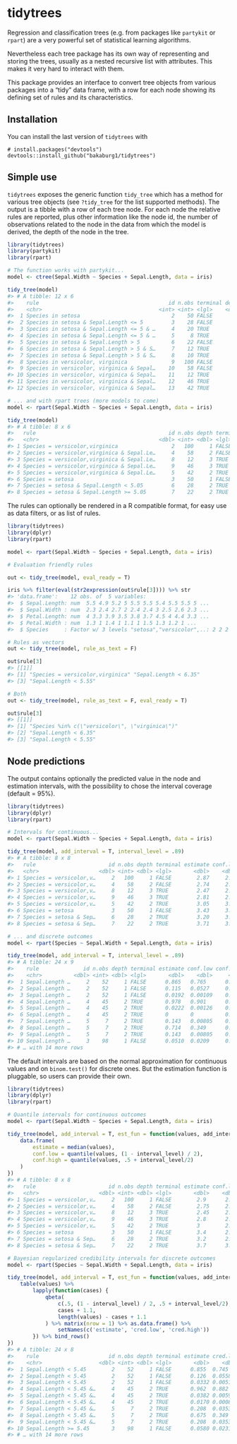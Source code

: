 
<!-- README.md is generated from README.Rmd. Please edit that file -->

# tidytrees

<!-- badges: start -->
<!-- badges: end -->

Regression and classification trees (e.g. from packages like `partykit`
or `rpart`) are a very powerful set of statistical learning algorithms.

Nevertheless each tree package has its own way of representing and
storing the trees, usually as a nested recursive list with attributes.
This makes it very hard to interact with them.

This package provides an interface to convert tree objects from various
packages into a “tidy” data frame, with a row for each node showing its
defining set of rules and its characteristics.

## Installation

You can install the last version of `tidytrees` with
<!-- [CRAN](https://CRAN.R-project.org) with: -->

<!-- ``` r -->
<!-- install.packages("tidytrees") -->
<!-- ``` -->
<!-- And the development version from [GitHub](https://github.com/) with: -->

    # install.packages("devtools")
    devtools::install_github("bakaburg1/tidytrees")

## Simple use

`tidytrees` exposes the generic function `tidy_tree` which has a method
for various tree objects (see `?tidy_tree` for the list supported
methods). The output is a tibble with a row of each tree node. For each
node the relative rules are reported, plus other information like the
node id, the number of observations related to the node in the data from
which the model is derived, the depth of the node in the tree.

``` r
library(tidytrees)
library(partykit)
library(rpart)

# The function works with partykit...
model <- ctree(Sepal.Width ~ Species + Sepal.Length, data = iris)

tidy_tree(model)
#> # A tibble: 12 x 6
#>    rule                                         id n.obs terminal depth estimate
#>    <chr>                                     <int> <int> <lgl>    <dbl>    <dbl>
#>  1 Species in setosa                             2    50 FALSE        1     3.43
#>  2 Species in setosa & Sepal.Length <= 5         3    28 FALSE        2     3.20
#>  3 Species in setosa & Sepal.Length <= 5 & …     4    20 TRUE         3     3.14
#>  4 Species in setosa & Sepal.Length <= 5 & …     5     8 TRUE         3     3.36
#>  5 Species in setosa & Sepal.Length > 5          6    22 FALSE        2     3.71
#>  6 Species in setosa & Sepal.Length > 5 & S…     7    12 TRUE         3     3.62
#>  7 Species in setosa & Sepal.Length > 5 & S…     8    10 TRUE         3     3.82
#>  8 Species in versicolor, virginica              9   100 FALSE        1     2.87
#>  9 Species in versicolor, virginica & Sepal…    10    58 FALSE        2     2.74
#> 10 Species in versicolor, virginica & Sepal…    11    12 TRUE         3     2.47
#> 11 Species in versicolor, virginica & Sepal…    12    46 TRUE         3     2.81
#> 12 Species in versicolor, virginica & Sepal…    13    42 TRUE         2     3.05

# ... and with rpart trees (more models to come)
model <- rpart(Sepal.Width ~ Species + Sepal.Length, data = iris)

tidy_tree(model)
#> # A tibble: 8 x 6
#>   rule                                          id n.obs depth terminal estimate
#>   <chr>                                      <dbl> <int> <dbl> <lgl>       <dbl>
#> 1 Species = versicolor,virginica                 2   100     1 FALSE        2.87
#> 2 Species = versicolor,virginica & Sepal.Le…     4    58     2 FALSE        2.74
#> 3 Species = versicolor,virginica & Sepal.Le…     8    12     3 TRUE         2.47
#> 4 Species = versicolor,virginica & Sepal.Le…     9    46     3 TRUE         2.81
#> 5 Species = versicolor,virginica & Sepal.Le…     5    42     2 TRUE         3.05
#> 6 Species = setosa                               3    50     1 FALSE        3.43
#> 7 Species = setosa & Sepal.Length < 5.05         6    28     2 TRUE         3.20
#> 8 Species = setosa & Sepal.Length >= 5.05        7    22     2 TRUE         3.71
```

The rules can optionally be rendered in a R compatible format, for easy
use as data filters, or as list of rules.

``` r
library(tidytrees)
library(dplyr)
library(rpart)

model <- rpart(Sepal.Width ~ Species + Sepal.Length, data = iris)

# Evaluation friendly rules

out <- tidy_tree(model, eval_ready = T)

iris %>% filter(eval(str2expression(out$rule[3]))) %>% str
#> 'data.frame':    12 obs. of  5 variables:
#>  $ Sepal.Length: num  5.5 4.9 5.2 5 5.5 5.5 5.4 5.5 5.5 5 ...
#>  $ Sepal.Width : num  2.3 2.4 2.7 2 2.4 2.4 3 2.5 2.6 2.3 ...
#>  $ Petal.Length: num  4 3.3 3.9 3.5 3.8 3.7 4.5 4 4.4 3.3 ...
#>  $ Petal.Width : num  1.3 1 1.4 1 1.1 1 1.5 1.3 1.2 1 ...
#>  $ Species     : Factor w/ 3 levels "setosa","versicolor",..: 2 2 2 2 2 2 2 2 2 2 ...

# Rules as vectors
out <- tidy_tree(model, rule_as_text = F)

out$rule[3]
#> [[1]]
#> [1] "Species = versicolor,virginica" "Sepal.Length < 6.35"           
#> [3] "Sepal.Length < 5.55"

# Both
out <- tidy_tree(model, rule_as_text = F, eval_ready = T)

out$rule[3]
#> [[1]]
#> [1] "Species %in% c(\"versicolor\", \"virginica\")"
#> [2] "Sepal.Length < 6.35"                          
#> [3] "Sepal.Length < 5.55"
```

## Node predictions

The output contains optionally the predicted value in the node and
estimation intervals, with the possibility to chose the interval
coverage (default = 95%).

``` r
library(tidytrees)
library(dplyr)
library(rpart)

# Intervals for continuous...
model <- rpart(Sepal.Width ~ Species + Sepal.Length, data = iris)

tidy_tree(model, add_interval = T, interval_level = .89)
#> # A tibble: 8 x 8
#>   rule                       id n.obs depth terminal estimate conf.low conf.high
#>   <chr>                   <dbl> <int> <dbl> <lgl>       <dbl>    <dbl>     <dbl>
#> 1 Species = versicolor,v…     2   100     1 FALSE        2.87     2.83      2.91
#> 2 Species = versicolor,v…     4    58     2 FALSE        2.74     2.69      2.79
#> 3 Species = versicolor,v…     8    12     3 TRUE         2.47     2.38      2.55
#> 4 Species = versicolor,v…     9    46     3 TRUE         2.81     2.76      2.87
#> 5 Species = versicolor,v…     5    42     2 TRUE         3.05     3.00      3.10
#> 6 Species = setosa            3    50     1 FALSE        3.43     3.36      3.49
#> 7 Species = setosa & Sep…     6    28     2 TRUE         3.20     3.14      3.27
#> 8 Species = setosa & Sep…     7    22     2 TRUE         3.71     3.64      3.79

# ... and discrete outcomes
model <- rpart(Species ~ Sepal.Width + Sepal.Length, data = iris)

tidy_tree(model, add_interval = T, interval_level = .89)
#> # A tibble: 24 x 9
#>    rule              id n.obs depth terminal estimate conf.low conf.high y.level
#>    <chr>          <dbl> <int> <dbl> <lgl>       <dbl>    <dbl>     <dbl> <chr>  
#>  1 Sepal.Length …     2    52     1 FALSE      0.865   0.765      0.934  setosa 
#>  2 Sepal.Length …     2    52     1 FALSE      0.115   0.0527     0.212  versic…
#>  3 Sepal.Length …     2    52     1 FALSE      0.0192  0.00109    0.0860 virgin…
#>  4 Sepal.Length …     4    45     2 TRUE       0.978   0.901      0.999  setosa 
#>  5 Sepal.Length …     4    45     2 TRUE       0.0222  0.00126    0.0988 versic…
#>  6 Sepal.Length …     4    45     2 TRUE       0       0          0.0624 virgin…
#>  7 Sepal.Length …     5     7     2 TRUE       0.143   0.00805    0.512  setosa 
#>  8 Sepal.Length …     5     7     2 TRUE       0.714   0.349      0.944  versic…
#>  9 Sepal.Length …     5     7     2 TRUE       0.143   0.00805    0.512  virgin…
#> 10 Sepal.Length …     3    98     1 FALSE      0.0510  0.0209     0.103  setosa 
#> # … with 14 more rows
```

The default intervals are based on the normal approximation for
continuous values and on `binom.test()` for discrete ones. But the
estimation function is pluggable, so users can provide their own.

``` r
library(tidytrees)
library(dplyr)
library(rpart)

# Quantile intervals for continuous outcomes
model <- rpart(Sepal.Width ~ Species + Sepal.Length, data = iris)

tidy_tree(model, add_interval = T, est_fun = function(values, add_interval, interval_level) {
    data.frame(
        estimate = median(values),
        conf.low = quantile(values, (1 - interval_level) / 2),
        conf.high = quantile(values, .5 + interval_level/2)
    )
})
#> # A tibble: 8 x 8
#>   rule                       id n.obs depth terminal estimate conf.low conf.high
#>   <chr>                   <dbl> <int> <dbl> <lgl>       <dbl>    <dbl>     <dbl>
#> 1 Species = versicolor,v…     2   100     1 FALSE        2.9      2.2       3.50
#> 2 Species = versicolor,v…     4    58     2 FALSE        2.75     2.2       3.4 
#> 3 Species = versicolor,v…     8    12     3 TRUE         2.45     2.08      2.92
#> 4 Species = versicolor,v…     9    46     3 TRUE         2.8      2.2       3.4 
#> 5 Species = versicolor,v…     5    42     2 TRUE         3        2.60      3.80
#> 6 Species = setosa            3    50     1 FALSE        3.4      2.92      4.18
#> 7 Species = setosa & Sep…     6    28     2 TRUE         3.2      2.70      3.6 
#> 8 Species = setosa & Sep…     7    22     2 TRUE         3.7      3.35      4.30

# Bayesian regularized credibility intervals for discrete outcomes
model <- rpart(Species ~ Sepal.Width + Sepal.Length, data = iris)

tidy_tree(model, add_interval = T, est_fun = function(values, add_interval, interval_level) {
    table(values) %>%
        lapply(function(cases) {
            qbeta(
                c(.5, (1 - interval_level) / 2, .5 + interval_level/2),
                cases + 1.1,
                length(values) - cases + 1.1
            ) %>% matrix(nrow = 1) %>% as.data.frame() %>% 
                setNames(c('estimate', 'cred.low', 'cred.high'))
        }) %>% bind_rows()
})
#> # A tibble: 24 x 8
#>    rule                      id n.obs depth terminal estimate cred.low cred.high
#>    <chr>                  <dbl> <int> <dbl> <lgl>       <dbl>    <dbl>     <dbl>
#>  1 Sepal.Length < 5.45        2    52     1 FALSE      0.855  0.745       0.931 
#>  2 Sepal.Length < 5.45        2    52     1 FALSE      0.126  0.0558      0.232 
#>  3 Sepal.Length < 5.45        2    52     1 FALSE      0.0332 0.00519     0.103 
#>  4 Sepal.Length < 5.45 &…     4    45     2 TRUE       0.962  0.882       0.994 
#>  5 Sepal.Length < 5.45 &…     4    45     2 TRUE       0.0382 0.00599     0.118 
#>  6 Sepal.Length < 5.45 &…     4    45     2 TRUE       0.0170 0.000803    0.0810
#>  7 Sepal.Length < 5.45 &…     5     7     2 TRUE       0.208  0.0353      0.531 
#>  8 Sepal.Length < 5.45 &…     5     7     2 TRUE       0.675  0.349       0.911 
#>  9 Sepal.Length < 5.45 &…     5     7     2 TRUE       0.208  0.0353      0.531 
#> 10 Sepal.Length >= 5.45       3    98     1 FALSE      0.0580 0.0231      0.115 
#> # … with 14 more rows
```
